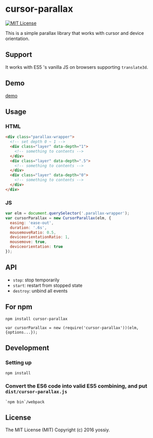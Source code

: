 # cursor-parallax

[![MIT License][license-image]][license-url]

This is a simple parallax library that works with cursor and device orientation.

## Support
It works with ES5 's vanilla JS on browsers supporting `translate3d`.

## Demo
[demo](https://yossiy.github.io/cursor-parallax/test/)

## Usage

### HTML

```html
<div class="parallax-wrapper">
  <!-- set depth 0 ~ 1 -->
  <div class="layer" data-depth="1">
    <!-- something to contents -->
  </div>
  <div class="layer" data-depth=".5">
    <!-- something to contents -->
  </div>
  <div class="layer" data-depth="0">
    <!-- something to contents -->
  </div>
</div>
```

### JS

```javascript
var elm = document.querySelector('.parallax-wrapper');
var cursorParallax = new CursorParallax(elm, {
  easing: 'ease-out',
  duration: '.6s',
  mousemoveRatio: 0.5,
  deviceorientationRatio: 1,
  mousemove: true,
  deviceorientation: true
});
```
## API

- `stop`: stop temporarily
- `start`: restart from stopped state
- `destroy`: unbind all events

## For npm
```
npm install cursor-parallax
```

```
var cursorParallax = new (require('cursor-parallax'))(elm, {options...});
```

## Development

### Setting up
```
npm install
```

### Convert the ES6 code into valid ES5 combining, and put `dist/cursor-parallax.js`
```
`npm bin`/webpack
```

## License
The MIT License (MIT) Copyright (c) 2016 yossiy.


[license-image]:http://img.shields.io/badge/license-MIT-000000.svg?style=flat-square
[license-url]:LICENSE